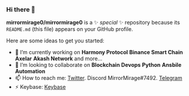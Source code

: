### Hi there 👋


**mirrormirage0/mirrormirage0** is a ✨ _special_ ✨ repository because its `README.md` (this file) appears on your GitHub profile.

Here are some ideas to get you started:

- 🔭 I’m currently working on **Harmony Protocol** **Binance Smart Chain** **Axelar** **Akash Network** and more...
- 👯 I’m looking to collaborate on **Blockchain** **Devops** **Python** **Ansbile** **Automation**
- 📫 How to reach me: [Twitter](https://twitter.com/mirrormirage0). Discord MirrorMirage#7492. [Telegram](https://t.me/MirrorMirage)
- ⚡ Keybase: [Keybase](https://keybase.io/mirrormirage)

